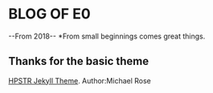 # BLOG OF E0
--From 2018--
*From small beginnings comes great things.

## Thanks for the basic theme
[HPSTR Jekyll Theme](https://github.com/mmistakes). Author:Michael Rose
